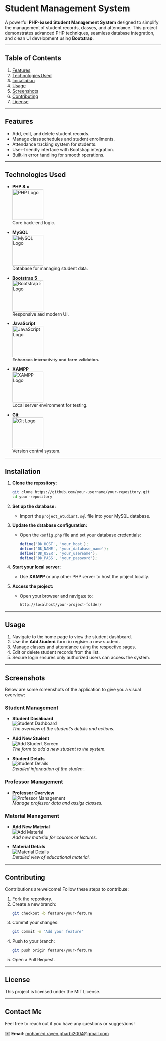 # **Student Management System**

A powerful **PHP-based Student Management System** designed to simplify the management of student records, classes, and attendance. This project demonstrates advanced PHP techniques, seamless database integration, and clean UI development using **Bootstrap**.

---

## **Table of Contents**
1. [Features](#features)
2. [Technologies Used](#technologies-used)
3. [Installation](#installation)
4. [Usage](#usage)
5. [Screenshots](#screenshots)
6. [Contributing](#contributing)
7. [License](#license)

---

## **Features**

- Add, edit, and delete student records.
- Manage class schedules and student enrollments.
- Attendance tracking system for students.
- User-friendly interface with Bootstrap integration.
- Built-in error handling for smooth operations.

---

## **Technologies Used**

- **PHP 8.x**  
  <img src="https://www.php.net/images/logos/php-logo.svg" width="100" alt="PHP Logo"/>  
  Core back-end logic.

- **MySQL**  
  <img src="https://www.mysql.com/common/logos/logo-mysql-170x115.png" width="100" alt="MySQL Logo"/>  
  Database for managing student data.

- **Bootstrap 5**  
  <img src="https://getbootstrap.com/docs/5.3/assets/brand/bootstrap-logo-shadow.png" width="100" alt="Bootstrap 5 Logo"/>  
  Responsive and modern UI.

- **JavaScript**  
  <img src="https://upload.wikimedia.org/wikipedia/commons/9/99/Unofficial_JavaScript_logo_2.svg" width="100" alt="JavaScript Logo"/>  
  Enhances interactivity and form validation.

- **XAMPP**  
  <img src="https://upload.wikimedia.org/wikipedia/commons/0/06/XAMPP_Logo_2010.png" width="100" alt="XAMPP Logo"/>  
  Local server environment for testing.

- **Git**  
  <img src="https://git-scm.com/images/logos/downloads/Git-Icon-1788C.png" width="100" alt="Git Logo"/>  
  Version control system.




---

## **Installation**

1. **Clone the repository:**
   ```bash
   git clone https://github.com/your-username/your-repository.git
   cd your-repository
   ```

2. **Set up the database:**
   - Import the `project_etudiant.sql` file into your MySQL database.

3. **Update the database configuration:**
   - Open the `config.php` file and set your database credentials:
     ```php
     define('DB_HOST', 'your_host');
     define('DB_NAME', 'your_database_name');
     define('DB_USER', 'your_username');
     define('DB_PASS', 'your_password');
     ```

4. **Start your local server:**
   - Use **XAMPP** or any other PHP server to host the project locally.

5. **Access the project:**
   - Open your browser and navigate to:
     ```
     http://localhost/your-project-folder/
     ```

---

## **Usage**

1. Navigate to the home page to view the student dashboard.
2. Use the **Add Student** form to register a new student.
3. Manage classes and attendance using the respective pages.
4. Edit or delete student records from the list.
5. Secure login ensures only authorized users can access the system.

---

## **Screenshots**

Below are some screenshots of the application to give you a visual overview:

### **Student Management**
- **Student Dashboard**  
  ![Student Dashboard](studentscreen3.png)  
  _The overview of the student’s details and actions._
  
- **Add New Student**  
  ![Add Student Screen](studentscreen2.png)  
  _The form to add a new student to the system._
  
- **Student Details**  
  ![Student Details](studentscreen1.png)  
  _Detailed information of the student._

### **Professor Management**
- **Professor Overview**  
  ![Professor Management](professor.png)  
  _Manage professor data and assign classes._

### **Material Management**
- **Add New Material**  
  ![Add Material](material3.png)  
  _Add new material for courses or lectures._
  
- **Material Details**  
  ![Material Details](material1.png)  
  _Detailed view of educational material._

---

## **Contributing**

Contributions are welcome! Follow these steps to contribute:

1. Fork the repository.
2. Create a new branch:
   ```bash
   git checkout -b feature/your-feature
   ```
3. Commit your changes:
   ```bash
   git commit -m "Add your feature"
   ```
4. Push to your branch:
   ```bash
   git push origin feature/your-feature
   ```
5. Open a Pull Request.

---

## **License**

This project is licensed under the MIT License.

---

## **Contact Me**

Feel free to reach out if you have any questions or suggestions!

✉️ **Email**: [mohamed.rayen.gharbi2004@gmail.com](mailto:mohamed.rayen.gharbi2004@gmail.com)  

